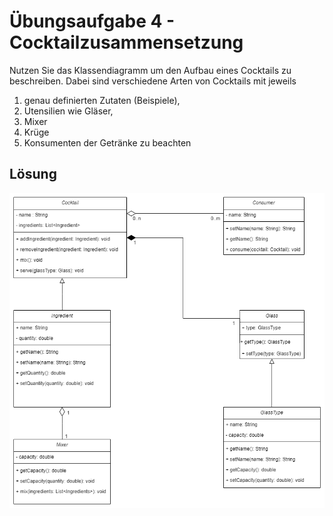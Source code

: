 # Übungsaufgabe 4 - Cocktailzusammensetzung

Nutzen Sie das Klassendiagramm um den Aufbau eines Cocktails zu
beschreiben.
Dabei sind verschiedene Arten von Cocktails mit jeweils

1. genau definierten Zutaten (Beispiele),
2. Utensilien wie Gläser,
3. Mixer
4. Krüge
5. Konsumenten der Getränke
zu beachten

## Lösung

![lösung](./Aufgabe04.png)
